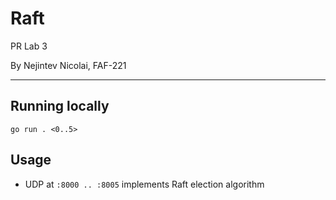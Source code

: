 # Raft

PR Lab 3

By Nejintev Nicolai, FAF-221

---

## Running locally

```shell
go run . <0..5>
```

## Usage

* UDP at `:8000 .. :8005` implements Raft election algorithm
